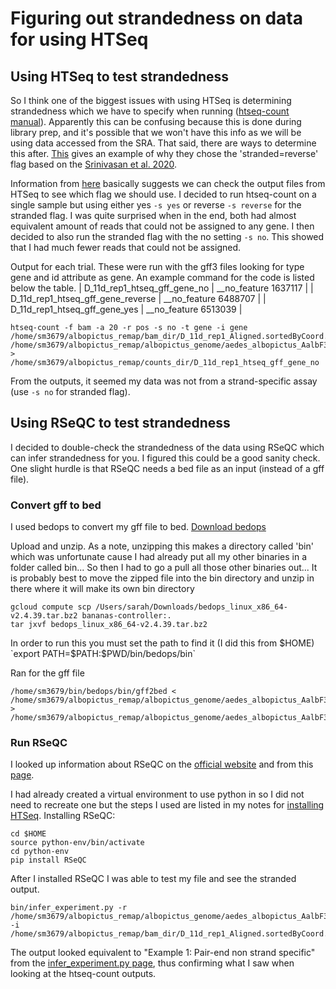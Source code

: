 # Figuring out strandedness on data for using HTSeq

## Using HTSeq to test strandedness
So I think one of the biggest issues with using HTSeq is determining strandedness which we have to specify when running ([htseq-count manual](https://htseq.readthedocs.io/en/master/count.html)). Apparently this can be confusing because this is done during library prep, and it's possible that we won't have this info as we will be using data accessed from the SRA. That said, there are ways to determine this after. [This](https://github.com/mcadamme/Culex_RNAseq_Chemosensory/blob/master/Upstream_processing/strandedness_and_htseq.md) gives an example of why they chose the 'stranded=reverse' flag based on the [Srinivasan et al. 2020](https://academic.oup.com/bfg/article/19/5-6/339/5837822?login=true).

Information from [here](https://chipster.csc.fi/manual/library-type-summary.html) basically suggests we can check the output files from HTSeq to see which flag we should use. I decided to run htseq-count on a single sample but using either yes `-s yes` or reverse `-s reverse` for the stranded flag. I was quite surprised when in the end, both had almost equivalent amount of reads that could not be assigned to any gene. I then decided to also run the stranded flag with the no setting `-s no`. This showed that I had much fewer reads that could not be assigned.

Output for each trial. These were run with the gff3 files looking for type gene and id attribute as gene. An example command for the code is listed below the table.
| D_11d_rep1_htseq_gff_gene_no | __no_feature	1637117 | 
| D_11d_rep1_htseq_gff_gene_reverse | __no_feature	6488707 |
| D_11d_rep1_htseq_gff_gene_yes | __no_feature	6513039 |
```
htseq-count -f bam -a 20 -r pos -s no -t gene -i gene /home/sm3679/albopictus_remap/bam_dir/D_11d_rep1_Aligned.sortedByCoord.out.bam /home/sm3679/albopictus_remap/albopictus_genome/aedes_albopictus_AalbF3.gff3 > /home/sm3679/albopictus_remap/counts_dir/D_11d_rep1_htseq_gff_gene_no
```
From the outputs, it seemed my data was not from a strand-specific assay (use `-s no` for stranded flag).

## Using RSeQC to test strandedness
I decided to double-check the strandedness of the data using RSeQC which can infer strandedness for you. I figured this could be a good sanity check. One slight hurdle is that RSeQC needs a bed file as an input (instead of a gff file).

### Convert gff to bed
I used bedops to convert my gff file to bed.
[Download bedops](https://bedops.readthedocs.io/en/latest/content/reference/file-management/conversion/gff2bed.html)

Upload and unzip. As a note, unzipping this makes a directory called 'bin' which was unfortunate cause I had already put all my other binaries in a folder called bin... So then I had to go a pull all those other binaries out... It is probably best to move the zipped file into the bin directory and unzip in there where it will make its own bin directory
```
gcloud compute scp /Users/sarah/Downloads/bedops_linux_x86_64-v2.4.39.tar.bz2 bananas-controller:.
tar jxvf bedops_linux_x86_64-v2.4.39.tar.bz2
```
In order to run this you must set the path to find it (I did this from $HOME) `export PATH=$PATH:$PWD/bin/bedops/bin`

Ran for the gff file
```
/home/sm3679/bin/bedops/bin/gff2bed < /home/sm3679/albopictus_remap/albopictus_genome/aedes_albopictus_AalbF3.gff3 > /home/sm3679/albopictus_remap/albopictus_genome/aedes_albopictus_AalbF3.bed
```

### Run RSeQC
I looked up information about RSeQC on the [official website](http://rseqc.sourceforge.net/#infer-experiment-py) and from this [page](https://chipster.csc.fi/manual/rseqc_infer_rnaseq_experiment.html).

I had already created a virtual environment to use python in so I did not need to recreate one but the steps I used are listed in my notes for [installing HTSeq](https://github.com/srmarzec/albopictus_remapping/blob/main/misc/SarahNotes.md#installing-htseq). Installing RSeQC:
```
cd $HOME
source python-env/bin/activate
cd python-env
pip install RSeQC
```
After I installed RSeQC I was able to test my file and see the stranded output. 
```
bin/infer_experiment.py -r /home/sm3679/albopictus_remap/albopictus_genome/aedes_albopictus_AalbF3.bed -i /home/sm3679/albopictus_remap/bam_dir/D_11d_rep1_Aligned.sortedByCoord.out.bam
```
The output looked equivalent to "Example 1: Pair-end non strand specific" from the [infer_experiment.py page](http://rseqc.sourceforge.net/#infer-experiment-py), thus confirming what I saw when looking at the htseq-count outputs.
